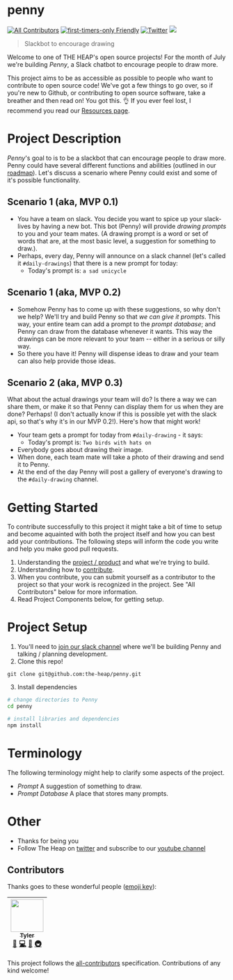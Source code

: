 # penny
[![All Contributors](https://img.shields.io/badge/all_contributors-1-orange.svg?style=flat-square)](#contributors)
[![first-timers-only Friendly](https://img.shields.io/badge/first--timers--only-friendly-blue.svg)](http://www.firsttimersonly.com/)
[![Twitter](https://img.shields.io/twitter/follow/theheap_.svg?style=social&label=Follow)](https://twitter.com/intent/follow?screen_name=theheap_)
[![](https://slackin-onxcmypksl.now.sh/badge.svg)](https://slackin-onxcmypksl.now.sh/)

> Slackbot to encourage drawing

Welcome to one of THE HEAP's open source projects! For the month of July we're building _Penny_, a Slack chatbot to encourage people to draw more.

This project aims to be as accessible as possible to people who want to contribute to open source code! We've got a few things to go over, so if you're new to Github, or contributing to open source software, take a breather and then read on! You got this. 👌 If you ever feel lost, I recommend you read our [Resources page](https://theheap.us/page/resources).


# Project Description
_Penny_'s goal to is to be a slackbot that can encourage people to draw more. Penny could have several different functions and abilities (outlined in our [roadmap](https://github.com/the-heap/penny/issues/1)). Let's discuss a scenario where Penny could exist and some of it's possible functionality.

## Scenario 1 (aka, MVP 0.1)

- You have a team on slack. You decide you want to spice up your slack-lives by having a new bot. This bot (Penny) will provide *drawing prompts* to you and your team mates. (A drawing prompt is a word or set of words that are, at the most basic level, a suggestion for something to draw.).
- Perhaps, every day, Penny will announce on a slack channel (let's called it `#daily-drawings`) that there is a new prompt for today:
  - Today's prompt is: `a sad unicycle`


## Scenario 1 (aka, MVP 0.2)

- Somehow Penny has to come up with these suggestions, so why don't we help? We'll try and build Penny so that _we can give it prompts_. This way, your entire team can add a prompt to the _prompt database_; and Penny can draw from the database whenever it wants. This way the drawings can be more relevant to your team -- either in a serious or silly way.
- So there you have it! Penny will dispense ideas to draw and your team can also help provide those ideas.

## Scenario 2 (aka, MVP 0.3)

What about the actual drawings your team will do? Is there a way we can share them, or make it so that Penny can display them for us when they are done? Perhaps! (I don't actually know if this is possible yet with the slack api, so that's why it's in our MVP 0.2!). Here's how that might work!

- Your team gets a prompt for today from `#daily-drawing` - it says:
  - Today's prompt is: `Two birds with hats on`
- Everybody goes about drawing their image.
- When done, each team mate will take a photo of their drawing and send it to Penny.
- At the end of the day Penny will post a gallery of everyone's drawing to the `#daily-drawing` channel.


# Getting Started

To contribute successfully to this project it might take a bit of time to setup and become aquainted with both the project itself and how you can best add your contributions. The following steps will inform the code you write and help you make good pull requests.

1. Understanding the [project / product](https://github.com/the-heap/penny/issues/1) and what we're trying to build.
2. Understanding how to [contribute](./CONTRIBUTING.md).
3. When you contribute, you can submit yourself as a contributor to the project so that your work is recognized in the project. See "All Contributors" below for more information.
3. Read Project Components below, for getting setup.

# Project Setup

1. You'll need to [join our slack channel](https://slackin-onxcmypksl.now.sh/) where we'll be building Penny and talking / planning development.
2. Clone this repo!

```
git clone git@github.com:the-heap/penny.git
```

3. Install dependencies

```sh
# change directories to Penny
cd penny

# install libraries and dependencies
npm install
```

# Terminology
The following terminology might help to clarify some aspects of the project.

* *Prompt* A suggestion of something to draw.
* *Prompt Database* A place that stores many prompts.

# Other
* Thanks for being you
* Follow The Heap on [twitter](https://twitter.com/theheap_) and subscribe to our [youtube channel](https://www.youtube.com/channel/UCIaeBxFZOzLA20sSAUENXRg)


## Contributors

Thanks goes to these wonderful people ([emoji key](https://github.com/kentcdodds/all-contributors#emoji-key)):

<!-- ALL-CONTRIBUTORS-LIST:START - Do not remove or modify this section -->
| [<img src="https://avatars3.githubusercontent.com/u/12987958?v=3" width="75px;"/><br /><sub>Tyler</sub>](http://tylersloane.com)<br />[💬](#question-teesloane "Answering Questions") [💻](https://github.com/teesloane/Penny/commits?author=teesloane "Code") [📖](https://github.com/teesloane/Penny/commits?author=teesloane "Documentation") [🚇](#infra-teesloane "Infrastructure (Hosting, Build-Tools, etc)") |
| :---: |
<!-- ALL-CONTRIBUTORS-LIST:END -->

This project follows the [all-contributors](https://github.com/kentcdodds/all-contributors) specification. Contributions of any kind welcome!
